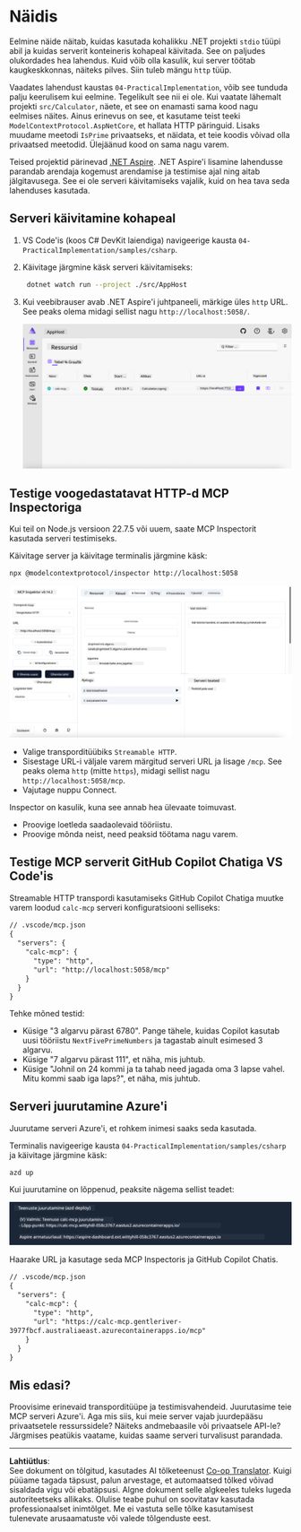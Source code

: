 <!--
CO_OP_TRANSLATOR_METADATA:
{
  "original_hash": "0bc7bd48f55f1565f1d95ccb2c16f728",
  "translation_date": "2025-10-11T13:03:32+00:00",
  "source_file": "04-PracticalImplementation/samples/csharp/README.md",
  "language_code": "et"
}
-->
# Näidis

Eelmine näide näitab, kuidas kasutada kohalikku .NET projekti `stdio` tüüpi abil ja kuidas serverit konteineris kohapeal käivitada. See on paljudes olukordades hea lahendus. Kuid võib olla kasulik, kui server töötab kaugkeskkonnas, näiteks pilves. Siin tuleb mängu `http` tüüp.

Vaadates lahendust kaustas `04-PracticalImplementation`, võib see tunduda palju keerulisem kui eelmine. Tegelikult see nii ei ole. Kui vaatate lähemalt projekti `src/Calculator`, näete, et see on enamasti sama kood nagu eelmises näites. Ainus erinevus on see, et kasutame teist teeki `ModelContextProtocol.AspNetCore`, et hallata HTTP päringuid. Lisaks muudame meetodi `IsPrime` privaatseks, et näidata, et teie koodis võivad olla privaatsed meetodid. Ülejäänud kood on sama nagu varem.

Teised projektid pärinevad [.NET Aspire](https://learn.microsoft.com/dotnet/aspire/get-started/aspire-overview). .NET Aspire'i lisamine lahendusse parandab arendaja kogemust arendamise ja testimise ajal ning aitab jälgitavusega. See ei ole serveri käivitamiseks vajalik, kuid on hea tava seda lahenduses kasutada.

## Serveri käivitamine kohapeal

1. VS Code'is (koos C# DevKit laiendiga) navigeerige kausta `04-PracticalImplementation/samples/csharp`.
1. Käivitage järgmine käsk serveri käivitamiseks:

   ```bash
    dotnet watch run --project ./src/AppHost
   ```

1. Kui veebibrauser avab .NET Aspire'i juhtpaneeli, märkige üles `http` URL. See peaks olema midagi sellist nagu `http://localhost:5058/`.

   ![.NET Aspire juhtpaneel](../../../../../translated_images/dotnet-aspire-dashboard.0a7095710e9301e90df2efd867e1b675b3b9bc2ccd7feb1ebddc0751522bc37c.et.png)

## Testige voogedastatavat HTTP-d MCP Inspectoriga

Kui teil on Node.js versioon 22.7.5 või uuem, saate MCP Inspectorit kasutada serveri testimiseks.

Käivitage server ja käivitage terminalis järgmine käsk:

```bash
npx @modelcontextprotocol/inspector http://localhost:5058
```

![MCP Inspector](../../../../../translated_images/mcp-inspector.c223422b9b494fb4a518a3b3911b3e708e6a5715069470f9163ee2ee8d5f1ba9.et.png)

- Valige transporditüübiks `Streamable HTTP`.
- Sisestage URL-i väljale varem märgitud serveri URL ja lisage `/mcp`. See peaks olema `http` (mitte `https`), midagi sellist nagu `http://localhost:5058/mcp`.
- Vajutage nuppu Connect.

Inspector on kasulik, kuna see annab hea ülevaate toimuvast.

- Proovige loetleda saadaolevaid tööriistu.
- Proovige mõnda neist, need peaksid töötama nagu varem.

## Testige MCP serverit GitHub Copilot Chatiga VS Code'is

Streamable HTTP transpordi kasutamiseks GitHub Copilot Chatiga muutke varem loodud `calc-mcp` serveri konfiguratsiooni selliseks:

```jsonc
// .vscode/mcp.json
{
  "servers": {
    "calc-mcp": {
      "type": "http",
      "url": "http://localhost:5058/mcp"
    }
  }
}
```

Tehke mõned testid:

- Küsige "3 algarvu pärast 6780". Pange tähele, kuidas Copilot kasutab uusi tööriistu `NextFivePrimeNumbers` ja tagastab ainult esimesed 3 algarvu.
- Küsige "7 algarvu pärast 111", et näha, mis juhtub.
- Küsige "Johnil on 24 kommi ja ta tahab need jagada oma 3 lapse vahel. Mitu kommi saab iga laps?", et näha, mis juhtub.

## Serveri juurutamine Azure'i

Juurutame serveri Azure'i, et rohkem inimesi saaks seda kasutada.

Terminalis navigeerige kausta `04-PracticalImplementation/samples/csharp` ja käivitage järgmine käsk:

```bash
azd up
```

Kui juurutamine on lõppenud, peaksite nägema sellist teadet:

![Azd juurutamise õnnestumine](../../../../../translated_images/azd-deployment-success.bd42940493f1b834a5ce6251a6f88966546009b350df59d0cc4a8caabe94a4f1.et.png)

Haarake URL ja kasutage seda MCP Inspectoris ja GitHub Copilot Chatis.

```jsonc
// .vscode/mcp.json
{
  "servers": {
    "calc-mcp": {
      "type": "http",
      "url": "https://calc-mcp.gentleriver-3977fbcf.australiaeast.azurecontainerapps.io/mcp"
    }
  }
}
```

## Mis edasi?

Proovisime erinevaid transporditüüpe ja testimisvahendeid. Juurutasime teie MCP serveri Azure'i. Aga mis siis, kui meie server vajab juurdepääsu privaatsetele ressurssidele? Näiteks andmebaasile või privaatsele API-le? Järgmises peatükis vaatame, kuidas saame serveri turvalisust parandada.

---

**Lahtiütlus**:  
See dokument on tõlgitud, kasutades AI tõlketeenust [Co-op Translator](https://github.com/Azure/co-op-translator). Kuigi püüame tagada täpsust, palun arvestage, et automaatsed tõlked võivad sisaldada vigu või ebatäpsusi. Algne dokument selle algkeeles tuleks lugeda autoriteetseks allikaks. Olulise teabe puhul on soovitatav kasutada professionaalset inimtõlget. Me ei vastuta selle tõlke kasutamisest tulenevate arusaamatuste või valede tõlgenduste eest.